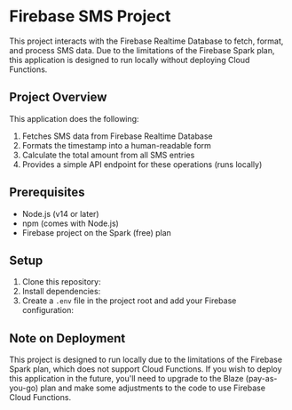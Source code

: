 # Firebase SMS Project

This project interacts with the Firebase Realtime Database to fetch, format, and process SMS data. Due to the limitations of the Firebase Spark plan, this application is designed to run locally without deploying Cloud Functions.

## Project Overview

This application does the following:
1. Fetches SMS data from Firebase Realtime Database
2. Formats the timestamp into a human-readable form
3. Calculate the total amount from all SMS entries
4. Provides a simple API endpoint for these operations (runs locally)

## Prerequisites

- Node.js (v14 or later)
- npm (comes with Node.js)
- Firebase project on the Spark (free) plan

## Setup

1. Clone this repository:
2. Install dependencies:
3. Create a `.env` file in the project root and add your Firebase configuration:

## Note on Deployment

This project is designed to run locally due to the limitations of the Firebase Spark plan, which does not support Cloud Functions. If you wish to deploy this application in the future, you'll need to upgrade to the Blaze (pay-as-you-go) plan and make some adjustments to the code to use Firebase Cloud Functions.

